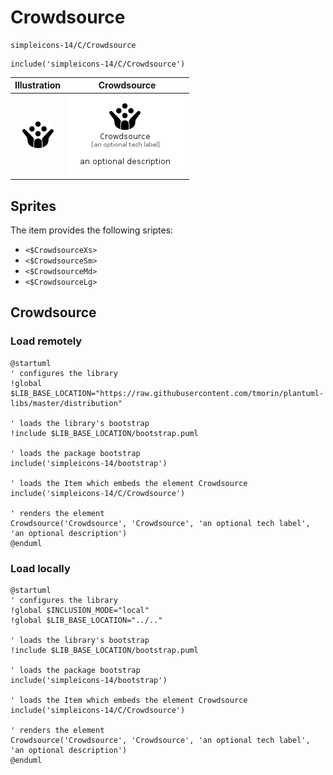 # Crowdsource


```text
simpleicons-14/C/Crowdsource
```

```text
include('simpleicons-14/C/Crowdsource')
```



| Illustration | Crowdsource |
| :---: | :---: |
| ![illustration for Illustration](../../simpleicons-14/C/Crowdsource.png) | ![illustration for Crowdsource](../../simpleicons-14/C/Crowdsource.Local.png) |



## Sprites
The item provides the following sriptes:

- `<$CrowdsourceXs>`
- `<$CrowdsourceSm>`
- `<$CrowdsourceMd>`
- `<$CrowdsourceLg>`





## Crowdsource

### Load remotely
```plantuml
@startuml
' configures the library
!global $LIB_BASE_LOCATION="https://raw.githubusercontent.com/tmorin/plantuml-libs/master/distribution"

' loads the library's bootstrap
!include $LIB_BASE_LOCATION/bootstrap.puml

' loads the package bootstrap
include('simpleicons-14/bootstrap')

' loads the Item which embeds the element Crowdsource
include('simpleicons-14/C/Crowdsource')

' renders the element
Crowdsource('Crowdsource', 'Crowdsource', 'an optional tech label', 'an optional description')
@enduml
```

### Load locally
```plantuml
@startuml
' configures the library
!global $INCLUSION_MODE="local"
!global $LIB_BASE_LOCATION="../.."

' loads the library's bootstrap
!include $LIB_BASE_LOCATION/bootstrap.puml

' loads the package bootstrap
include('simpleicons-14/bootstrap')

' loads the Item which embeds the element Crowdsource
include('simpleicons-14/C/Crowdsource')

' renders the element
Crowdsource('Crowdsource', 'Crowdsource', 'an optional tech label', 'an optional description')
@enduml
```


